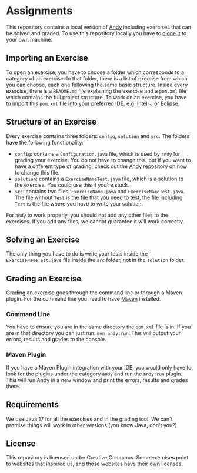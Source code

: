 # Assignments
This repository contains a local version of [Andy](https://github.com/cse1110/andy) including exercises that can be solved and graded. To use this repository locally you have to [clone it](https://docs.github.com/en/repositories/creating-and-managing-repositories/cloning-a-repository) to your own machine.

## Importing an Exercise
To open an exercise, you have to choose a folder which corresponds to a category of an exercise. In that folder, there is a list of exercise from which you can choose, each one following the same basic structure. Inside every exercise, there is a `README.md` file explaining the exercise and a `pom.xml` file which contains the full project structure. To work on an exercise, you have to import this `pom.xml` file into your preferred IDE, e.g. IntelliJ or Eclipse.

## Structure of an Exercise
Every exercise contains three folders: `config`, `solution` and `src`. The folders have the following functionality:
- `config`: contains a `Configuration.java` file, which is used by `andy` for grading your exercise. You do not have to change this, but if you want to have a different type of grading, check out the [Andy](https://github.com/cse1110/andy) repository on how to change this file.
- `solution`: contains a `ExerciseNameTest.java` file, which is a solution to the exercise. You could use this if you're stuck.
- `src`: contains two files, `ExerciseName.java` and `ExerciseNameTest.java`. The file without `Test` is the file that you need to test, the file including `Test` is the file where you have to write your solution.

For `andy` to work properly, you should not add any other files to the exercises. If you add any files, we cannot guarantee it will work correctly.

## Solving an Exercise
The only thing you have to do is write your tests inside the `ExerciseNameTest.java` file inside the `src` folder, not in the `solution` folder.

## Grading an Exercise
Grading an exercise goes through the command line or through a Maven plugin. For the command line you need to have [Maven](https://maven.apache.org/install.html) installed.

### Command Line
You have to ensure you are in the same directory the `pom.xml` file is in. If you are in that directory you can just run: `mvn andy:run`. This will output your errors, results and grades to the console.

### Maven Plugin
If you have a Maven Plugin integration with your IDE, you would only have to look for the plugins under the category `andy` and run the `andy:run` plugin. This will run Andy in a new window and print the errors, results and grades there.

## Requirements

We use Java 17 for all the exercises and in the grading tool. We can't promise things will work in other versions (you know Java, don't you?)

## License

This repository is licensed under Creative Commons. Some exercises point to websites that inspired us, and those websites have their own licenses.
